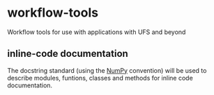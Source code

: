 # workflow-tools
Workflow tools for use with applications with UFS and beyond

## inline-code documentation

The docstring standard (using the [NumPy](https://numpydoc.readthedocs.io/en/latest/format.html#docstring-standard) convention) will be used to describe modules, funtions, classes and methods for inline code documentation. 
